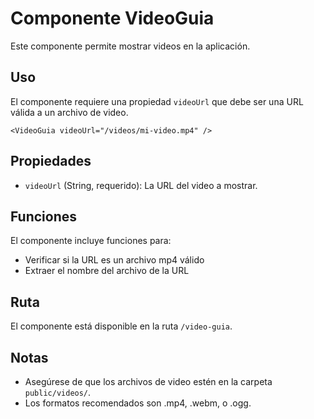 # Componente VideoGuia

Este componente permite mostrar videos en la aplicación.

## Uso

El componente requiere una propiedad `videoUrl` que debe ser una URL válida a un archivo de video.

```vue
<VideoGuia videoUrl="/videos/mi-video.mp4" />
```

## Propiedades

- `videoUrl` (String, requerido): La URL del video a mostrar.

## Funciones

El componente incluye funciones para:
- Verificar si la URL es un archivo mp4 válido
- Extraer el nombre del archivo de la URL

## Ruta

El componente está disponible en la ruta `/video-guia`.

## Notas

- Asegúrese de que los archivos de video estén en la carpeta `public/videos/`.
- Los formatos recomendados son .mp4, .webm, o .ogg.